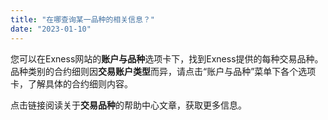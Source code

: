 ```yaml
---
title: "在哪查询某一品种的相关信息？"
date: "2023-01-10"
---
```


您可以在Exness网站的**账户与品种**选项卡下，找到Exness提供的每种交易品种。 品种类别的合约细则因**交易账户类型**而异，请点击“账户与品种”菜单下各个选项卡，了解具体的合约细则内容。

点击链接阅读关于**交易品种**的帮助中心文章，获取更多信息。
